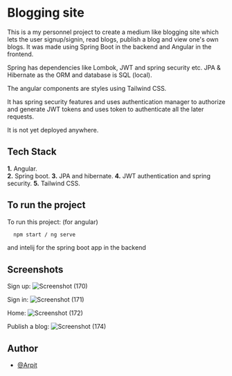 
# Blogging site

This is a my personnel project to create a medium like blogging site which lets the user signup/signin, read blogs, publish a blog and view one's own blogs.
It was made using Spring Boot in the backend and Angular in the frontend.

Spring has dependencies like Lombok, JWT and spring security etc. JPA & Hibernate as the ORM and database is SQL (local).

The angular components are styles using Tailwind CSS.

It has spring security features and uses authentication manager to authorize and generate JWT tokens and uses token to authenticate all the later requests. 

It is not yet deployed anywhere.







## Tech Stack

**1.** Angular.  
**2.** Spring boot.
**3.** JPA and hibernate.
**4.** JWT authentication and spring security.
**5.** Tailwind CSS.

## To run the project

To run this project: (for angular)
```bash
  npm start / ng serve
```
and intelij for the spring boot app in the backend 

## Screenshots
Sign up:
![Screenshot (170)](https://github.com/user-attachments/assets/e056b880-cdf4-47a7-9d9f-20cec6b9dfb2)

Sign in:
![Screenshot (171)](https://github.com/user-attachments/assets/ab461108-922b-4519-876f-06bfd2dd935b)

Home:
![Screenshot (172)](https://github.com/user-attachments/assets/5da4ceb9-15da-4f80-91d1-3de03b2a7dd7)

Publish a blog:
![Screenshot (174)](https://github.com/user-attachments/assets/dc1bf056-a0a7-4db4-9f45-6a3707dd67b8)

## Author

- [@Arpit](https://www.github.com/Arpit-paliwal555)

